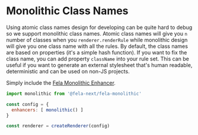 # Monolithic Class Names

Using atomic class names design for developing can be quite hard to debug so we support monolithic class names.
Atomic class names will give you `n` number of classes when you `renderer.renderRule` while monolithic design will give you one class name with all the rules. By default, the class names are based on properties (it's a simple hash function). If you want to fix the class name, you can add property `className` into your rule set. This can be useful if you want to generate an external stylesheet that's human readable, deterministic and can be used on non-JS projects.

Simply include the [Fela Monolithic Enhancer](https://github.com/robinweser/fela/tree/master/packages/fela-monolithic).

```javascript
import monolithic from '@fela-next/fela-monolithic'

const config = {
  enhancers: [ monolithic() ]
}

const renderer = createRenderer(config)
```
